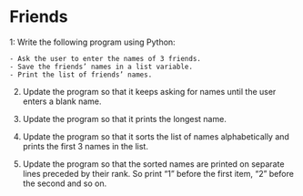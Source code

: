 # Friends

1: Write the following program using Python:

    - Ask the user to enter the names of 3 friends.
    - Save the friends’ names in a list variable.
    - Print the list of friends’ names.

2. Update the program so that it keeps asking for names until the user enters a blank name.

3. Update the program so that it prints the longest name.

4. Update the program so that it sorts the list of names alphabetically and prints the first 3 names in the list.

5. Update the program so that the sorted names are printed on separate lines preceded by their rank. So print “1” before the first item, “2” before the second and so on.
